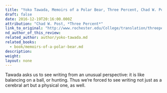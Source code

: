 ```yaml
---
title: "Yoko Tawada, Memoirs of a Polar Bear, Three Percent, Chad W. Post"
draft: false
date: 2016-12-19T20:16:00.000Z
attribution: "Chad W. Post, *Three Percent*"
link_to_original: "http://www.rochester.edu/College/translation/threepercent/index.php?id=18322"
nd_author_of_this_review:
related_author: author/yoko-tawada.md
related_books:
  - book/memoirs-of-a-polar-bear.md
description:
weight:
layout: none
---
```

Tawada asks us to see writing from an unusual perspective: it is like balancing on a ball, or hunting. Thus we’re forced to see writing not just as a cerebral art but a physical one, as well.

